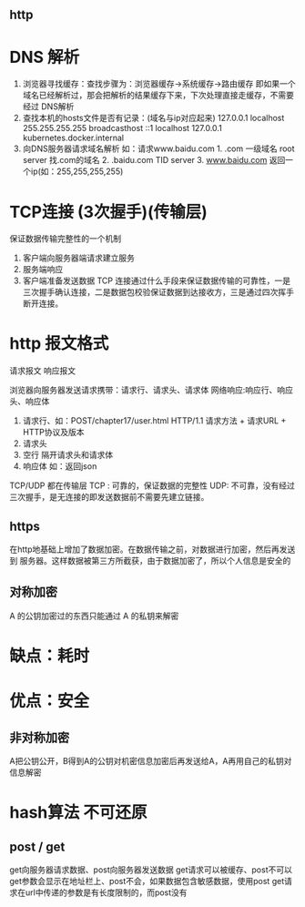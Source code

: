 ## http
  # DNS 解析
  1. 浏览器寻找缓存：查找步骤为：浏览器缓存->系统缓存->路由缓存
    即如果一个域名已经解析过，那会把解析的结果缓存下来，下次处理直接走缓存，不需要经过 DNS解析
  2. 查找本机的hosts文件是否有记录：(域名与ip对应起来)
    127.0.0.1	localhost
    255.255.255.255	broadcasthost
    ::1             localhost
    127.0.0.1 kubernetes.docker.internal
  3. 向DNS服务器请求域名解析 如：请求www.baidu.com
    1. .com 一级域名   root server 找.com的域名
    2. .baidu.com      TID server 
    3. www.baidu.com  返回一个ip(如：255,255,255,255)
  
  # TCP连接 (3次握手)(传输层)
  保证数据传输完整性的一个机制
  1. 客户端向服务器端请求建立服务
  2. 服务端响应
  3. 客户端准备发送数据
   TCP 连接通过什么手段来保证数据传输的可靠性，一是三次握手确认连接，二是数据包校验保证数据到达接收方，三是通过四次挥手断开连接。
  
  # http 报文格式
  请求报文
  响应报文

  浏览器向服务器发送请求携带：请求行、请求头、请求体
  网络响应:响应行、响应头、响应体

  1. 请求行、如：POST/chapter17/user.html HTTP/1.1
    请求方法 + 请求URL + HTTP协议及版本
  2. 请求头
  3. 空行 隔开请求头和请求体
  4. 响应体 如：返回json


TCP/UDP 都在传输层
TCP : 可靠的，保证数据的完整性
UDP: 不可靠，没有经过三次握手，是无连接的即发送数据前不需要先建立链接。

## https
  在http地基础上增加了数据加密。在数据传输之前，对数据进行加密，然后再发送到
  服务器。这样数据被第三方所截获，由于数据加密了，所以个人信息是安全的

## 对称加密
  A 的公钥加密过的东西只能通过 A 的私钥来解密
  # 缺点：耗时
  # 优点：安全

## 非对称加密
  A把公钥公开，B得到A的公钥对机密信息加密后再发送给A，A再用自己的私钥对信息解密
# hash算法 不可还原

## post / get
  get向服务器请求数据、post向服务器发送数据
  get请求可以被缓存、post不可以
  get参数会显示在地址栏上、post不会，如果数据包含敏感数据，使用post
  get请求在url中传递的参数是有长度限制的，而post没有

